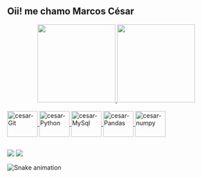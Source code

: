 ## Oii! me chamo Marcos César


<div align="center">
  <a href="https://github.com/omarcos0708">
  <img height="180em" src="https://github-readme-stats.vercel.app/api?username=omarcos0708&show_icons=true&theme=calm&include_all_commits=true&count_private=true"/>
  <img height="180em" src="https://github-readme-stats.vercel.app/api/top-langs/?username=omarcos0708&layout=compact&langs_count=7&theme=calm"/>
</div>

<div style="display: inline_block"><br>
  
  <img align="center" alt="cesar-Git" height="60" width="70" src="https://cdn.jsdelivr.net/gh/devicons/devicon/icons/git/git-original.svg">
  <img align="center" alt="cesar-Python" height="60" width="70" src="https://cdn.jsdelivr.net/gh/devicons/devicon/icons/python/python-plain.svg">
  <img align="center" alt="cesar-MySql" height="60" width="70" src="https://cdn.jsdelivr.net/gh/devicons/devicon/icons/mysql/mysql-original-wordmark.svg">
  <img align="center" alt="cesar-Pandas" height="60" width="70" src="https://cdn.jsdelivr.net/gh/devicons/devicon/icons/pandas/pandas-original-wordmark.svg">
  <img align="center" alt="cesar-numpy" height="60" width="70" src="https://cdn.jsdelivr.net/gh/devicons/devicon/icons/numpy/numpy-original-wordmark.svg">
</div>

  ##
  
 <div>
  <a href="https://www.linkedin.com/in/marcoscesarandrade/" target="_blank"><img src="https://img.shields.io/badge/-LinkedIn-%230077B5?style=for-the-badge&logo=linkedin&logoColor=white" target="_blank"></a>
 <a href = "mailto:cacocesar2020@gmail.com"><img src="https://img.shields.io/badge/-Gmail-%23333?style=for-the-badge&logo=gmail&logoColor=white" target="_blank"></a>
 
  ![Snake animation](omarcos0708/omarcos0708)
  </div>
